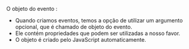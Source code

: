 O objeto do evento :

- Quando criamos eventos, temos a opção de utilizar um argumento opcional, que é chamado de objeto do evento.
- Ele contém propriedades que podem ser utilizadas a nosso favor.
- O objeto é criado pelo JavaScript automaticamente.